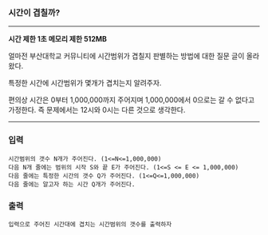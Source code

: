 ### 시간이 겹칠까?
---
**시간 제한 1초 메모리 제한 512MB**  

얼마전 부산대학교 커뮤니티에 시간범위가 겹칠지 판별하는 방법에 대한 질문 글이 올라왔다.

특정한 시간에 시간범위가 몇개가 겹치는지 알려주자.

편의상 시간은 0부터 1,000,000까지 주어지며 1,000,000에서 0으로는 갈 수 없다고 가정한다. 즉 문제에서는 12시와 0시는 다른 것으로 생각한다.


---

### 입력
```
시간범위의 갯수 N개가 주어진다. (1<=N<=1,000,000)
다음 N개 줄에는 범위의 시작 S와 끝 E가 주어진다. (1<=S <= E <= 1,000,000)
다음 줄에는 특정한 시간의 갯수 Q가 주어진다. (1<=Q<=1,000,000)
다음 줄에는 알고자 하는 시간 Q개가 주어진다.

```
### 출력
```
입력으로 주어진 시간대에 겹치는 시간범위의 갯수를 출력하자
```
